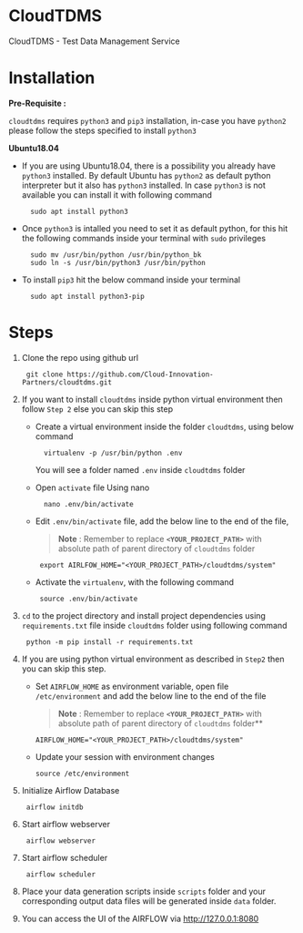 # CloudTDMS

CloudTDMS - Test Data Management Service

# Installation

**Pre-Requisite :** 

`cloudtdms` requires `python3` and `pip3` installation, in-case you have `python2` please follow the steps specified to install `python3`

**Ubuntu18.04**
+ If you are using Ubuntu18.04, there is a possibility you already have `python3` installed. By default Ubuntu has `python2` as default python
  interpreter but it also has `python3` installed. In case `python3` is not available you can install it with following command
        
        sudo apt install python3
        
+ Once `python3` is intalled you need to set it as default python, for this hit the following commands inside your terminal with `sudo` privileges

        sudo mv /usr/bin/python /usr/bin/python_bk
        sudo ln -s /usr/bin/python3 /usr/bin/python

+ To install `pip3` hit the below command inside your terminal

        sudo apt install python3-pip
        
# Steps

1. Clone the repo using github url
    
        git clone https://github.com/Cloud-Innovation-Partners/cloudtdms.git
    
2. If you want to install `cloudtdms` inside python virtual environment then follow `Step 2` else you can skip this step
    
    
    - Create a virtual environment inside the folder `cloudtdms`, using below command
    
            virtualenv -p /usr/bin/python .env
      
      You will see a folder named `.env` inside `cloudtdms` folder
    
    - Open `activate` file Using nano 
    
            nano .env/bin/activate
    
    - Edit `.env/bin/activate` file, add the below line to the end of the file, 
      
      
      > **Note** : Remember to replace **`<YOUR_PROJECT_PATH>`** with absolute path of parent directory of `cloudtdms` folder
           
           export AIRLFOW_HOME="<YOUR_PROJECT_PATH>/cloudtdms/system"
    
    - Activate the `virtualenv`, with the following command
            
           source .env/bin/activate
           
3. `cd` to the project directory and install project dependencies using `requirements.txt` file inside `cloudtdms` folder using following command

        python -m pip install -r requirements.txt
        
4. If you are using python virtual environment as described in `Step2` then you can skip this step.
   
   - Set `AIRFLOW_HOME` as environment variable, open file `/etc/environment` and add the below line to the end of the file

     > **Note** : Remember to replace **`<YOUR_PROJECT_PATH>`** with absolute path of parent directory of `cloudtdms` folder**

         AIRFLOW_HOME="<YOUR_PROJECT_PATH>/cloudtdms/system"
         
   - Update your session with environment changes
         
         source /etc/environment
   
        
5. Initialize Airflow Database

        airflow initdb
    
6. Start airflow webserver

        airflow webserver
    
7. Start airflow scheduler

        airflow scheduler
        
8. Place your data generation scripts inside `scripts` folder and your corresponding output data files will be generated inside `data` folder.

9. You can access the UI of the AIRFLOW via http://127.0.0.1:8080
